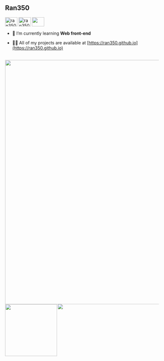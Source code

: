 ## Ran350

<p align="left">
<a href="https://twitter.com/ran350jp" target="blank"><img align="center" src="https://cdn.jsdelivr.net/npm/simple-icons@3.0.1/icons/twitter.svg" alt="ran350jp" height="30" width="40" /></a>
<a href="https://instagram.com/ran350_3d" target="blank"><img align="center" src="https://cdn.jsdelivr.net/npm/simple-icons@3.0.1/icons/instagram.svg" alt="ran350_3d" height="30" width="40" /></a>
<a href="http://www.rcc.ritsumei.ac.jp/"><img align="center" height="30" width="40" src="image/rcc.svg" /></a>
</p>


- 🌱 I’m currently learning **Web front-end**

- 👨‍💻 All of my projects are available at [https://ran350.github.io](https://ran350.github.io)


<br />

<div>
  <img width=800 src="https://github-profile-trophy.vercel.app/?username=Ran350&column=7"/>
</div>


<div>
  <img height="170" align="left" src="https://github-readme-stats.vercel.app/api?username=Ran350&count_private=true&include_all_commits=true" />
  <img src="https://github-readme-stats.vercel.app/api/top-langs/?username=Ran350&layout=compact&langs_count=8" />
</div>

